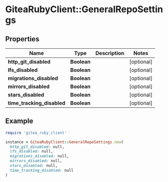 # GiteaRubyClient::GeneralRepoSettings

## Properties

| Name | Type | Description | Notes |
| ---- | ---- | ----------- | ----- |
| **http_git_disabled** | **Boolean** |  | [optional] |
| **lfs_disabled** | **Boolean** |  | [optional] |
| **migrations_disabled** | **Boolean** |  | [optional] |
| **mirrors_disabled** | **Boolean** |  | [optional] |
| **stars_disabled** | **Boolean** |  | [optional] |
| **time_tracking_disabled** | **Boolean** |  | [optional] |

## Example

```ruby
require 'gitea_ruby_client'

instance = GiteaRubyClient::GeneralRepoSettings.new(
  http_git_disabled: null,
  lfs_disabled: null,
  migrations_disabled: null,
  mirrors_disabled: null,
  stars_disabled: null,
  time_tracking_disabled: null
)
```

